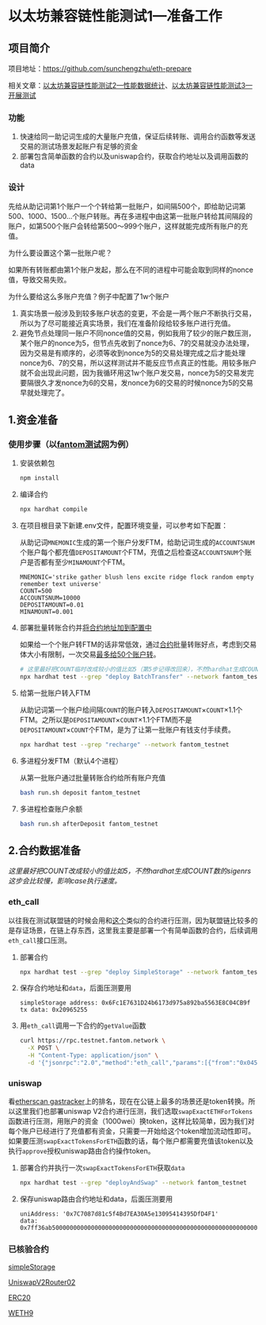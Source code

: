 # 以太坊兼容链性能测试1—准备工作

## 项目简介

项目地址：https://github.com/sunchengzhu/eth-prepare

相关文章：[以太坊兼容链性能测试2—性能数据统计](https://github.com/sunchengzhu/md/blob/main/docs/eth-performance.md)、[以太坊兼容链性能测试3—开展测试](https://github.com/sunchengzhu/md/blob/main/docs/eth-jmeter.md)

### 功能

1. 快速给同一助记词生成的大量账户充值，保证后续转账、调用合约函数等发送交易的测试场景发起账户有足够的资金
2. 部署包含简单函数的合约以及uniswap合约，获取合约地址以及调用函数的data

### 设计

先给从助记词第1个账户一个个转给第一批账户，如间隔500个，即给助记词第500、1000、1500...个账户转账。再在多进程中由这第一批账户转给其间隔段的账户，如第500个账户会转给第500～999个账户，这样就能完成所有账户的充值。

为什么要设置这个第一批账户呢？

如果所有转账都由第1个账户发起，那么在不同的进程中可能会取到同样的nonce值，导致交易失败。

为什么要给这么多账户充值？例子中配置了1w个账户

1. 真实场景一般涉及到较多账户状态的变更，不会是一两个账户不断执行交易，所以为了尽可能接近真实场景，我们在准备阶段给较多账户进行充值。
2. 避免节点处理同一账户不同nonce值的交易，例如我用了较少的账户数压测，某个账户的nonce为5，但节点先收到了nonce为6、7的交易就没办法处理，因为交易是有顺序的，必须等收到nonce为5的交易处理完成之后才能处理nonce为6、7的交易，所以这样测试并不能反应节点真正的性能。用较多账户就不会出现此问题，因为我循环用这1w个账户发交易，nonce为5的交易发完要隔很久才发nonce为6的交易，发nonce为6的交易的时候nonce为5的交易早就处理完了。

## 1.资金准备

### 使用步骤（以[fantom测试网](https://testnet.ftmscan.com)为例）

1. 安装依赖包

   ```bash
   npm install
   ```

2. 编译合约

   ```bash
   npx hardhat compile
   ```

3. 在项目根目录下新建.env文件，配置环境变量，可以参考如下配置：

   从助记词`MNEMONIC`生成的第一个账户分发FTM，给助记词生成的`ACCOUNTSNUM`个账户每个都充值`DEPOSITAMOUNT`个FTM，充值之后检查这`ACCOUNTSNUM`个账户是否都有至少`MINAMOUNT`个FTM。

   ```
   MNEMONIC='strike gather blush lens excite ridge flock random empty remember text universe'
   COUNT=500
   ACCOUNTSNUM=10000
   DEPOSITAMOUNT=0.01
   MINAMOUNT=0.001
   ```

4. 部署批量转账合约并[将合约地址加到配置中](https://github.com/sunchengzhu/eth-prepare/blob/895ba1bc5ee4bb824bf72ffdbca720baf1894d6e/test/distribute.js#L18-L20)

   如果给一个个账户转FTM的话非常低效，通过[合约](https://github.com/sunchengzhu/eth-prepare/blob/895ba1bc5ee4bb824bf72ffdbca720baf1894d6e/contracts/BatchTransfer.sol)批量转账好点，考虑到交易体大小有限制，一次交易[最多给50个账户转](https://github.com/sunchengzhu/eth-prepare/blob/895ba1bc5ee4bb824bf72ffdbca720baf1894d6e/test/distribute.js#L56)。

   ```bash
   # 这里最好把COUNT临时改成较小的值比如5（第5步记得改回来），不然hardhat生成COUNT数的sigenrs这步会比较慢，影响case执行速度。
   npx hardhat test --grep "deploy BatchTransfer" --network fantom_testnet
   ```

5. 给第一批账户转入FTM

   从助记词第一个账户给间隔`COUNT`的账户转入`DEPOSITAMOUNT`×`COUNT`×1.1个FTM。之所以是`DEPOSITAMOUNT`×`COUNT`×1.1个FTM而不是`DEPOSITAMOUNT`×`COUNT`个FTM，是为了让第一批账户有钱支付手续费。

   ```bash
   npx hardhat test --grep "recharge" --network fantom_testnet
   ```

6. 多进程分发FTM（默认4个进程）

   从第一批账户通过批量转账合约给所有账户充值

   ```bash
   bash run.sh deposit fantom_testnet
   ```

7. 多进程检查账户余额

   ```bash
   bash run.sh afterDeposit fantom_testnet
   ```

## 2.合约数据准备

*这里最好把COUNT改成较小的值比如5，不然hardhat生成COUNT数的sigenrs这步会比较慢，影响case执行速度。* 

### eth_call

以往我在测试联盟链的时候会用和[这个](https://github.com/sunchengzhu/eth-prepare/blob/895ba1bc5ee4bb824bf72ffdbca720baf1894d6e/contracts/SimpleStorage.sol)类似的合约进行压测，因为联盟链比较多的是存证场景，在链上存东西，这里我主要是部署一个有简单函数的合约，后续调用`eth_call`接口压测。

1. 部署合约

   ```bash
   npx hardhat test --grep "deploy SimpleStorage" --network fantom_testnet
   ```

2. 保存合约地址和`data`，后面压测要用

   ```
   simpleStorage address: 0x6Fc1E7631D24b6173d975a892ba5563E8C04CB9f
   tx data: 0x20965255
   ```

3. 用`eth_call`调用一下合约的`getValue`函数

   ```bash
   curl https://rpc.testnet.fantom.network \
     -X POST \
     -H "Content-Type: application/json" \
     -d '{"jsonrpc":"2.0","method":"eth_call","params":[{"from":"0x045346bE7C2915F96c9261BEE90d3FF9005a6c2b","to":"0x6Fc1E7631D24b6173d975a892ba5563E8C04CB9f","data":"0x20965255"}, "latest"],"id":1}'
   ```

### uniswap

看[etherscan gastracker](https://etherscan.io/gastracker)上的排名，现在在公链上最多的场景还是token转换。所以这里我们也部署uniswap V2合约进行压测，我们选取`swapExactETHForTokens`函数进行压测，用账户的资金（1000wei）换token，这样比较简单，因为我们对每个账户已经进行了充值都有资金，只需要一开始给这个token增加流动性即可。如果要压测`swapExactTokensForETH`函数的话，每个账户都需要充值该token以及执行`approve`授权uniswap路由合约操作token。

1. 部署合约并执行一次`swapExactTokensForETH`获取`data`

   ```bash
   npx hardhat test --grep "deployAndSwap" --network fantom_testnet
   ```

2. 保存uniswap路由合约地址和data，后面压测要用

   ```
   uniAddress: '0x7C7087d81c5f4Bd7EA30A5e13095414395DfD4F1'
   data: 0x7ff36ab50000000000000000000000000000000000000000000000000000000000000001000000000000000000000000000000000000000000000000000000000000008000000000000000000000000079026e949ba3ef5c854186244d1597a369bc326d00000000000000000000000000000000000000000000000000005af3107a3fff0000000000000000000000000000000000000000000000000000000000000002000000000000000000000000a6465996d9b1c6e82a65d4503d07ee1f68ed3a34000000000000000000000000a37614c751f37cbc54c5223254e8695024fa36c7
   ```

   

### 已核验合约

[simpleStorage](https://testnet.ftmscan.com/address/0x6fc1e7631d24b6173d975a892ba5563e8c04cb9f#code)

[UniswapV2Router02](https://testnet.ftmscan.com/address/0x7C7087d81c5f4Bd7EA30A5e13095414395DfD4F1#code)

[ERC20](https://testnet.ftmscan.com/token/0xA37614c751F37cBc54C5223254e8695024fA36c7#code)

[WETH9](https://testnet.ftmscan.com/address/0xa6465996d9b1c6e82a65d4503d07ee1f68ed3a34#code)
